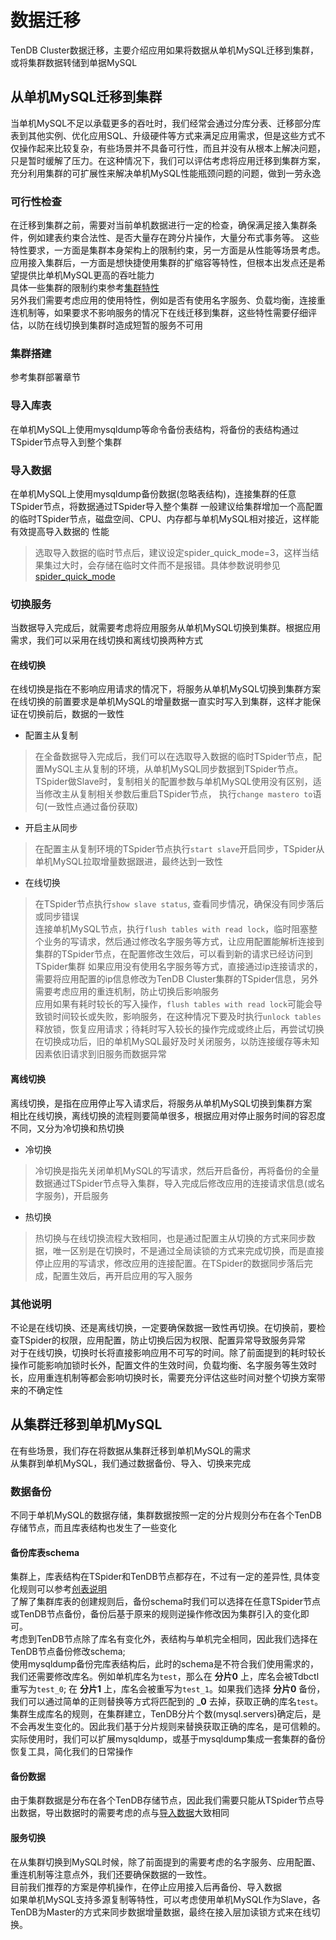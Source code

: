 # 数据迁移
TenDB Cluster数据迁移，主要介绍应用如果将数据从单机MySQL迁移到集群，或将集群数据转储到单据MySQL

<a id="jump1"></a>

## 从单机MySQL迁移到集群


当单机MySQL不足以承载更多的吞吐时，我们经常会通过分库分表、迁移部分库表到其他实例、优化应用SQL、升级硬件等方式来满足应用需求，但是这些方式不仅操作起来比较复杂，有些场景并不具备可行性，而且并没有从根本上解决问题，只是暂时缓解了压力。在这种情况下，我们可以评估考虑将应用迁移到集群方案，
充分利用集群的可扩展性来解决单机MySQL性能瓶颈问题的问题，做到一劳永逸

### 可行性检查
在迁移到集群之前，需要对当前单机数据进行一定的检查，确保满足接入集群条件，例如建表约束合法性、是否大量存在跨分片操作，大量分布式事务等。
这些特性要求，一方面是集群本身架构上的限制约束，另一方面是从性能等场景考虑。应用接入集群后，一方面是想快捷使用集群的扩缩容等特性，但根本出发点还是希望提供比单机MySQL更高的吞吐能力  
具体一些集群的限制约束参考[集群特性](../re-book/mysql-compatibility.md)  
另外我们需要考虑应用的使用特性，例如是否有使用名字服务、负载均衡，连接重连机制等，如果要求不影响服务的情况下在线迁移到集群，这些特性需要仔细评估，以防在线切换到集群时造成短暂的服务不可用

### 集群搭建
参考集群部署章节

### 导入库表
在单机MySQL上使用mysqldump等命令备份表结构，将备份的表结构通过TSpider节点导入到整个集群

### 导入数据
<a id="jump2"></a>

在单机MySQL上使用mysqldump备份数据(忽略表结构)，连接集群的任意TSpider节点，将数据通过TSpider导入整个集群
一般建议给集群增加一个高配置的临时TSpider节点，磁盘空间、CPU、内存都与单机MySQL相对接近，这样能有效提高导入数据的
性能
>选取导入数据的临时节点后，建议设定spider_quick_mode=3，这样当结果集过大时，会存储在临时文件而不是报错。具体参数说明参见[spider_quick_mode](../re-book/tspider-parameter.md/#quick-mode)



### 切换服务
当数据导入完成后，就需要考虑将应用服务从单机MySQL切换到集群。根据应用需求，我们可以采用在线切换和离线切换两种方式

#### 在线切换
在线切换是指在不影响应用请求的情况下，将服务从单机MySQL切换到集群方案  
在线切换的前置要求是单机MySQL的增量数据一直实时写入到集群，这样才能保证在切换前后，数据的一致性  
- 配置主从复制 
>在全备数据导入完成后，我们可以在选取导入数据的临时TSpider节点，配置MySQL主从复制的环境，从单机MySQL同步数据到TSpider节点。  
TSpider做Slave时，复制相关的配置参数与单机MySQL使用没有区别，适当修改主从复制相关参数后重启TSpider节点，
执行`change mastero to`语句(一致性点通过备份获取)

- 开启主从同步  
>在配置主从复制环境的TSpider节点执行`start slave`开启同步，TSpider从单机MySQL拉取增量数据跟进，最终达到一致性

- 在线切换  
>在TSpider节点执行`show slave status`, 查看同步情况，确保没有同步落后或同步错误  
连接单机MySQL节点，执行`flush tables with read lock`，临时阻塞整个业务的写请求，然后通过修改名字服务等方式，让应用配置能解析连接到集群的TSpider节点，在配置修改生效后，可以看到新的请求已经访问到TSpider集群
> 如果应用没有使用名字服务等方式，直接通过ip连接请求的，需要将应用配置的ip信息修改为TenDB Cluster集群的TSpider信息，另外需要考虑应用的重连机制，防止切换后影响服务  
应用如果有耗时较长的写入操作，`flush tables with read lock`可能会导致锁时间较长或失败，影响服务，在这种情况下要及时执行`unlock tables`释放锁，恢复应用请求；待耗时写入较长的操作完成或终止后，再尝试切换  
> 在切换成功后，旧的单机MySQL最好及时关闭服务，以防连接缓存等未知因素依旧请求到旧服务而数据异常

#### 离线切换
离线切换，是指在应用停止写入请求后，将服务从单机MySQL切换到集群方案  
相比在线切换，离线切换的流程则要简单很多，根据应用对停止服务时间的容忍度不同，又分为冷切换和热切换
- 冷切换  
>冷切换是指先关闭单机MySQL的写请求，然后开启备份，再将备份的全量数据通过TSpider节点导入集群，导入完成后修改应用的连接请求信息(或名字服务)，开启服务
- 热切换
>热切换与在线切换流程大致相同，也是通过配置主从切换的方式来同步数据，唯一区别是在切换时，不是通过全局读锁的方式来完成切换，而是直接停止应用的写请求，修改应用的连接配置。在TSpider的数据同步落后完成，配置生效后，再开启应用的写入服务

### 其他说明
不论是在线切换、还是离线切换，一定要确保数据一致性再切换。在切换前，要检查TSpider的权限，应用配置，防止切换后因为权限、配置异常导致服务异常  
对于在线切换，切换时长将直接影响应用不可写的时间。除了前面提到的耗时较长操作可能影响加锁时长外，配置文件的生效时间，负载均衡、名字服务等生效时长，应用重连机制等都会影响切换时长，需要充分评估这些时间对整个切换方案带来的不确定性

## 从集群迁移到单机MySQL
<a id="jump3"></a>
在有些场景，我们存在将数据从集群迁移到单机MySQL的需求  
从集群到单机MySQL，我们通过数据备份、导入、切换来完成

### 数据备份
不同于单机MySQL的数据存储，集群数据按照一定的分片规则分布在各个TenDB存储节点，而且库表结构也发生了一些变化

#### 备份库表schema
集群上，库表结构在TSpider和TenDB节点都存在，不过有一定的差异性, 具体变化规则可以参考[创表说明](../re-book/ddl-syntax.md/#jump1)  
了解了集群库表的创建规则后，备份schema时我们可以选择在任意TSpider节点或TenDB节点备份，备份后基于原来的规则逆操作修改因为集群引入的变化即可。  
考虑到TenDB节点除了库名有变化外，表结构与单机完全相同，因此我们选择在TenDB节点备份修改schema;  
使用mysqldump备份完库表结构后，此时的schema是不符合我们使用需求的，我们还需要修改库名。例如单机库名为`test`，那么在 __分片0__ 上，库名会被Tdbctl重写为`test_0`; 在 __分片1__ 上，库名会被重写为`test_1`。如果我们选择 __分片0__ 备份，我们可以通过简单的正则替换等方式将匹配到的 ___0__ 去掉，获取正确的库名`test`。  
集群生成库名的规则，在集群建立，TenDB分片个数(mysql.servers)确定后，是不会再发生变化的。因此我们基于分片规则来替换获取正确的库名，是可信赖的。  
实际使用时，我们可以扩展mysqldump，或基于mysqldump集成一套集群的备份恢复工具，简化我们的日常操作

#### 备份数据
由于集群数据是分布在各个TenDB存储节点，因此我们需要只能从TSpider节点导出数据，导出数据时的需要考虑的点与[导入数据](#jump2)大致相同

#### 服务切换
在从集群切换到MySQL时候，除了前面提到的需要考虑的名字服务、应用配置、重连机制等注意点外，我们还要确保数据的一致性。  
目前我们推荐的方案是停机操作，在停止应用接入后再备份、导入数据  
如果单机MySQL支持多源复制等特性，可以考虑使用单机MySQL作为Slave，各TenDB为Master的方式来同步数据增量数据，最终在接入层加读锁方式来在线切换。


